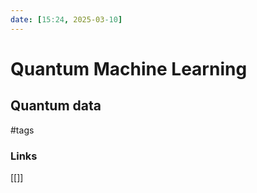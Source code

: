 ```yaml
---
date: [15:24, 2025-03-10]
---
```


# Quantum Machine Learning

## Quantum data


#tags

### Links
[[]]
